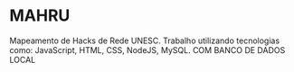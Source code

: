# MAHRU
Mapeamento de Hacks de Rede UNESC. Trabalho utilizando tecnologias como: JavaScript, HTML, CSS, NodeJS, MySQL.
COM BANCO DE DADOS LOCAL
